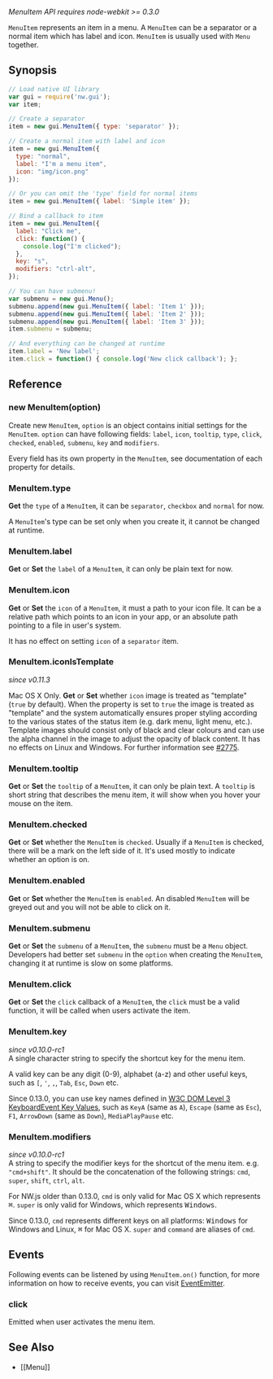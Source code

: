 _MenuItem API requires node-webkit >= 0.3.0_

`MenuItem` represents an item in a menu. A `MenuItem` can be a separator or a normal item which has label and icon. `MenuItem` is usually used with `Menu` together.

## Synopsis

```javascript
// Load native UI library
var gui = require('nw.gui');
var item;

// Create a separator
item = new gui.MenuItem({ type: 'separator' });

// Create a normal item with label and icon
item = new gui.MenuItem({
  type: "normal", 
  label: "I'm a menu item",
  icon: "img/icon.png"
});

// Or you can omit the 'type' field for normal items
item = new gui.MenuItem({ label: 'Simple item' });

// Bind a callback to item
item = new gui.MenuItem({
  label: "Click me",
  click: function() {
    console.log("I'm clicked");
  },
  key: "s",
  modifiers: "ctrl-alt",
});

// You can have submenu!
var submenu = new gui.Menu();
submenu.append(new gui.MenuItem({ label: 'Item 1' }));
submenu.append(new gui.MenuItem({ label: 'Item 2' }));
submenu.append(new gui.MenuItem({ label: 'Item 3' }));
item.submenu = submenu;

// And everything can be changed at runtime
item.label = 'New label';
item.click = function() { console.log('New click callback'); };
```

## Reference

### new MenuItem(option)

Create new `MenuItem`, `option` is an object contains initial settings for the `MenuItem`. `option` can have following fields: `label`, `icon`, `tooltip`, `type`, `click`, `checked`, `enabled`, `submenu`, `key` and `modifiers`.

Every field has its own property in the `MenuItem`, see documentation of each property for details.

### MenuItem.type

**Get** the `type` of a `MenuItem`, it can be `separator`, `checkbox` and `normal` for now.

A `MenuItem`'s type can be set only when you create it, it cannot be changed at runtime.

### MenuItem.label

**Get** or **Set** the `label` of a `MenuItem`, it can only be plain text for now.

### MenuItem.icon

**Get** or **Set** the `icon` of a `MenuItem`, it must a path to your icon file. It can be a relative path which points to an icon in your app, or an absolute path pointing to a file in user's system.

It has no effect on setting `icon` of a `separator` item.

### MenuItem.iconIsTemplate
_since v0.11.3_

Mac OS X Only. **Get** or **Set** whether `icon` image is treated as "template" (`true` by default). When the property is set to `true` the image is treated as "template" and the system automatically ensures proper styling according to the various states of the status item (e.g. dark menu, light menu, etc.). Template images should consist only of black and clear colours and can use the alpha channel in the image to adjust the opacity of black content. It has no effects on Linux and Windows. For further information see [#2775](https://github.com/rogerwang/node-webkit/pull/2775).

### MenuItem.tooltip

**Get** or **Set** the `tooltip` of a `MenuItem`, it can only be plain text. A `tooltip` is short string that describes the menu item, it will show when you hover your mouse on the item.

### MenuItem.checked

**Get** or **Set** whether the `MenuItem` is `checked`. Usually if a `MenuItem` is checked, there will be a mark on the left side of it. It's used mostly to indicate whether an option is on.

### MenuItem.enabled

**Get** or **Set** whether the `MenuItem` is `enabled`. An disabled `MenuItem` will be greyed out and you will not be able to click on it.

### MenuItem.submenu

**Get** or **Set** the `submenu` of a `MenuItem`, the `submenu` must be a `Menu` object. Developers had better set `submenu` in the `option` when creating the `MenuItem`, changing it at runtime is slow on some platforms.

### MenuItem.click

**Get** or **Set** the `click` callback of a `MenuItem`, the `click` must be a valid function, it will be called when users activate the item.

### MenuItem.key
_since v0.10.0-rc1_  
A single character string to specify the shortcut key for the menu item.

A valid key can be any digit (0-9), alphabet (a-z) and other useful keys, such as `[`, `'`, `,`, `Tab`, `Esc`, `Down` etc.

Since 0.13.0, you can use key names defined in [W3C DOM Level 3 KeyboardEvent Key Values](http://www.w3.org/TR/DOM-Level-3-Events-key/), such as `KeyA` (same as `A`), `Escape` (same as `Esc`), `F1`, `ArrowDown` (same as `Down`), `MediaPlayPause` etc.

### MenuItem.modifiers
_since v0.10.0-rc1_  
A string to specify the modifier keys for the shortcut of the menu item. e.g. `"cmd+shift"`. It should be the concatenation of the following strings: `cmd`, `super`, `shift`, `ctrl`, `alt`.

For NW.js older than 0.13.0, `cmd` is only valid for Mac OS X which represents <kbd>&#8984;</kbd>. `super` is only valid for Windows, which represents <kbd>Windows</kbd>.

Since 0.13.0, `cmd` represents different keys on all platforms: <kbd>Windows</kbd> for Windows and Linux, <kbd>&#8984;</kbd> for Mac OS X. `super` and `command` are aliases of `cmd`.

## Events
Following events can be listened by using `MenuItem.on()` function, for more information on how to receive events, you can visit [EventEmitter](http://nodejs.org/api/events.html#events_class_events_eventemitter).

### click

Emitted when user activates the menu item.

## See Also

* [[Menu]]